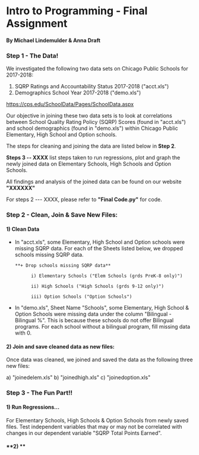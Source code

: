 # **Intro to Programming - Final Assignment**
#### **By Michael Lindemulder & Anna Draft**

### **Step 1 - The Data!**
We investigated the following two data sets on Chicago Public Schools for 2017-2018:

  1) SQRP Ratings and Accountability Status 2017-2018 ("acct.xls")
  2) Demographics School Year 2017-2018 ("demo.xls")

  https://cps.edu/SchoolData/Pages/SchoolData.aspx

Our objective in joining these two data sets is to look at correlations between School Quality Rating Policy (SQRP) Scores (found in "acct.xls") and school demographics (found in "demo.xls") within Chicago Public Elementary, High School and Option schools.

The steps for cleaning and joining the data are listed below in **Step 2**.

**Steps 3 -- XXXX** list steps taken to run regressions, plot and graph the newly joined data on Elementary Schools, High Schools and Option Schools.

All findings and analysis of the joined data can be found on our website **"XXXXXX"**

For steps 2 --- XXXX, please refer to **"Final Code.py"** for code.


### **Step 2 - Clean, Join & Save New Files:**

#### **1) Clean Data**
* In "acct.xls", some Elementary, High School and Option schools were missing SQRP data. For each of the Sheets listed below, we dropped schools missing SQRP data.

      **+ Drop schools missing SQRP data**

            i) Elementary Schools ("Elem Schools (grds PreK-8 only)")

            ii) High Schools ("High Schools (grds 9-12 only)")

            iii) Option Schools ("Option Schools")

* In "demo.xls", Sheet Name "Schools", some Elementary, High School & Option Schools were missing data under the column "Bilingual - Bilingual %". This is because these schools do not offer Bilingual programs. For each school without a bilingual program, fill missing data with 0.

#### **2) Join and save cleaned data as new files:**
Once data was cleaned, we joined and saved the data as the following three new files:

a) "joinedelem.xls"
b) "joinedhigh.xls"
c) "joinedoption.xls"


### **Step 3 - The Fun Part!!**

#### **1) Run Regressions...**

For Elementary Schools, High Schools & Option Schools from newly saved files. Test independent variables that may or may not be correlated with changes in our dependent variable "SQRP Total Points Earned".

#### **2)   **
